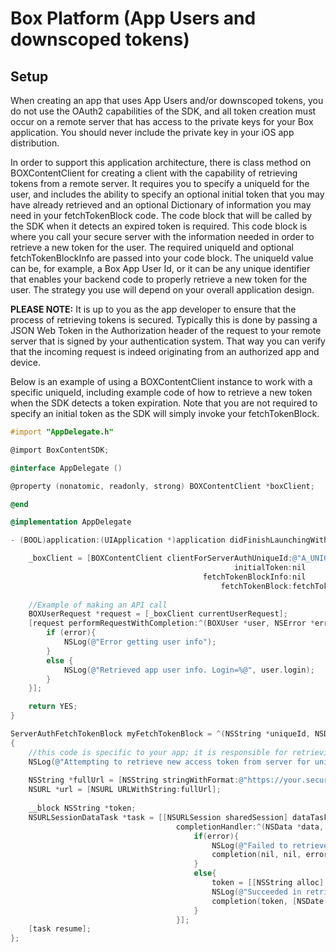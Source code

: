 Box Platform (App Users and downscoped tokens)
==============

Setup
--------------------
When creating an app that uses App Users and/or downscoped tokens, you do not use the OAuth2 capabilities of the SDK, and all token creation must occur on a remote server that has access to the private keys for your Box application.  You should never include the private key in your iOS app distribution.

In order to support this application architecture, there is class method on BOXContentClient for creating a client with the capability of retrieving tokens from a remote server. It requires you to specify a uniqueId for the user, and includes the ability to specify an optional initial token that you may have already retrieved and an optional Dictionary of information you may need in your fetchTokenBlock code. The code block that will be called by the SDK when it detects an expired token is required.  This code block is where you call your secure server with the information needed in order to retrieve a new token for the user. The required uniqueId and optional fetchTokenBlockInfo are passed into your code block. The uniqueId value can be, for example, a Box App User Id, or it can be any unique identifier that enables your backend code to properly retrieve a new token for the user. The strategy you use will depend on your overall application design.

<b>PLEASE NOTE:</b> It is up to you as the app developer to ensure that the process of retrieving tokens is secured.  Typically this is done by passing a JSON Web Token in the Authorization header of the request to your remote server that is signed by your authentication system.  That way you can verify that the incoming request is indeed originating from an authorized app and device.

Below is an example of using a BOXContentClient instance to work with a specific uniqueId, including example code of how to retrieve a new token when the SDK detects a token expiration. Note that you are not required to specify an initial token as the SDK will simply invoke your fetchTokenBlock.

```objectivec
#import "AppDelegate.h"

@import BoxContentSDK;

@interface AppDelegate ()

@property (nonatomic, readonly, strong) BOXContentClient *boxClient;

@end

@implementation AppDelegate

- (BOOL)application:(UIApplication *)application didFinishLaunchingWithOptions:(NSDictionary *)launchOptions {

    _boxClient = [BOXContentClient clientForServerAuthUniqueId:@"A_UNIQUE_ID"
                                                  initialToken:nil
                                           fetchTokenBlockInfo:nil
                                               fetchTokenBlock:fetchTokenBlock];                                                          
    
    //Example of making an API call
    BOXUserRequest *request = [_boxClient currentUserRequest];
    [request performRequestWithCompletion:^(BOXUser *user, NSError *error) {
        if (error){
            NSLog(@"Error getting user info");
        }
        else {
            NSLog(@"Retrieved app user info. Login=%@", user.login);
        }
    }];

    return YES;
}

ServerAuthFetchTokenBlock myFetchTokenBlock = ^(NSString *uniqueId, NSDictionary *fetchTokenBlockInfo, void (^completion)(NSString *, NSDate *, NSError *))
{
    //this code is specific to your app; it is responsible for retrieving new tokens from a secure server
    NSLog(@"Attempting to retrieve new access token from server for uniqueId: %@", unique);
    
    NSString *fullUrl = [NSString stringWithFormat:@"https://your.secure.server/token?id=%@", uniqueId];
    NSURL *url = [NSURL URLWithString:fullUrl];
    
    __block NSString *token;
    NSURLSessionDataTask *task = [[NSURLSession sharedSession] dataTaskWithURL:url
                                     completionHandler:^(NSData *data, NSURLResponse *response, NSError *error){
                                         if(error){
                                             NSLog(@"Failed to retrieve new access token from server");
                                             completion(nil, nil, error);
                                         }
                                         else{
                                             token = [[NSString alloc] initWithData:data encoding:NSUTF8StringEncoding];
                                             NSLog(@"Succeeded in retrieving new access token: %@", token);
                                             completion(token, [NSDate dateWithTimeIntervalSinceNow:2700] ,nil) //expires in 45 minutes;
                                         }
                                     }];
    [task resume];
};
```
